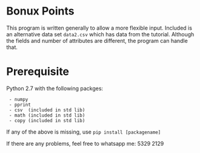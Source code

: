 # Bonux Points
This program is written generally to allow a more flexible input. Included is an alternative data set `data2.csv` which has data from the tutorial. Although the fields and number of attributes are different, the program can handle that.

# Prerequisite
Python 2.7 with the following packges:
```
 - numpy
 - pprint
 - csv  (included in std lib)
 - math (included in std lib)
 - copy (included in std lib)
```

If any of the above is missing, use
`pip install [packagename]`

If there are any problems, feel free to whatsapp me: 5329 2129